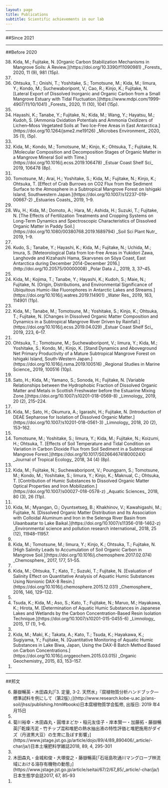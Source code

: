 ```yaml
---
layout: page
title: Publications
subtitle: Scientific achievements in our lab 
---
```


***
##Since 2021

***
##Before 2020

<ol reversed>
<li>Kida, M.; Fujitake, N. [Organic Carbon Stabilization Mechanisms in Mangrove Soils: A Review.](https://doi.org/10.3390/f11090981) _Forests_ 2020, 11 (9), 981 (15p).<li>
<li>Ohtsuka, T.; Onishi, T.; Yoshitake, S.; Tomotsune, M.; Kida, M.; Iimura, Y.; Kondo, M.; Suchewaboripont, V.; Cao, R.; Kinjo, K.; Fujitake, N. [Lateral Export of Dissolved Inorganic and Organic Carbon from a Small Mangrove Estuary with Tidal Fluctuation.](https://www.mdpi.com/1999-4907/11/10/1041) _Forests_ 2020, 11 (10), 1041 (15p).<li>
<li>Hayashi, K.; Tanabe, Y.; Fujitake, N.; Kida, M.; Wang, Y.; Hayatsu, M.; Kudoh, S. [Ammonia Oxidation Potentials and Ammonia Oxidizers of Lichen–Moss Vegetated Soils at Two Ice-Free Areas in East Antarctica.](https://doi.org/10.1264/jsme2.me19126) _Microbes Environment_ 2020, 35 (1), (5p).<li>
<li>Kida, M.; Kondo, M.; Tomotsune, M.; Kinjo, K.; Ohtsuka, T.; Fujitake, N. [Molecular Composition and Decomposition Stages of Organic Matter in a Mangrove Mineral Soil with Time.](https://doi.org/10.1016/j.ecss.2019.106478) _Estuar Coast Shelf Sci_ 2019, 106478 (8p).<li>
<li>Tomotsune, M.; Arai, H.; Yoshitake, S.; Kida, M.; Fujitake, N.; Kinjo, K.; Ohtsuka, T. [Effect of Crab Burrows on CO2 Flux from the Sediment Surface to the Atmosphere in a Subtropical Mangrove Forest on Ishigaki Island, Southwestern Japan.](https://doi.org/10.1007/s12237-019-00667-2) _Estuaries Coasts_ 2019, 1–9.<li>
<li>Wu, H.; Kida, M.; Domoto, A.; Hara, M.; Ashida, H.; Suzuki, T.; Fujitake, N. [The Effects of Fertilization Treatments and Cropping Systems on Long-Term Dynamics and Spectroscopic Characteristics of Dissolved Organic Matter in Paddy Soil.](https://doi.org/10.1080/00380768.2019.1689794) _Soil Sci Plant Nutr_ 2019, 1–9.<li>
<li>Kudo, S.; Tanabe, Y.; Hayashi, K.; Kida, M.; Fujitake, N.; Uchida, M.; Imura, S. [Meteorological Data from Ice-free Areas in Yukidori Zawa, Langhovde and Kizahashi Hama, Skarvsnes on Sôya Coast, East Antarctica during December 2014-December 2016.](http://doi.org/10.20575/00000008) _Polar Data J._ 2019, 3, 37–45.<li>
<li>Kida, M.; Kojima, T.; Tanabe, Y.; Hayashi, K.; Kudoh, S.; Maie, N.; Fujitake, N. [Origin, Distributions, and Environmental Significance of Ubiquitous Humic-like Fluorophores in Antarctic Lakes and Streams.](https://doi.org/10.1016/j.watres.2019.114901) _Water Res_ 2019, 163, 114901 (11p).<li>
<li>Kida, M.; Tanabe, M.; Tomotsune, M.; Yoshitake, S.; Kinjo, K.; Ohtsuka, T.; Fujitake, N. [Changes in Dissolved Organic Matter Composition and Dynamics in a Subtropical Mangrove River Driven by Rainfall.](https://doi.org/10.1016/j.ecss.2019.04.029) _Estuar Coast Shelf Sci_ 2019, 223, 6–17.<li>
<li>Ohtsuka, T.; Tomotsune, M.; Suchewaboripont, V.; Iimura, Y.; Kida, M.; Yoshitake, S.; Kondo, M.; Kinjo, K. [Stand Dynamics and Aboveground Net Primary Productivity of a Mature Subtropical Mangrove Forest on Ishigaki Island, South-Western Japan.](https://doi.org/10.1016/j.rsma.2019.100516) _Regional Studies in Marine Science_ 2019, 100516 (10p).<li>
<li>Sato, H.; Kida, M.; Yamano, S.; Sonoda, H.; Fujitake, N. [Variable Relationships between the Hydrophobic Fraction of Dissolved Organic Matter and Metals in Scottish Freshwater before the Estuarine Mixing Zone.](https://doi.org/10.1007/s10201-018-0569-8) _Limnology_ 2019, 20 (2), 215–224.<li>
<li>Kida, M.; Sato, H.; Okumura, A.; Igarashi, H.; Fujitake, N. [Introduction of DEAE Sepharose for Isolation of Dissolved Organic Matter.](https://doi.org/10.1007/s10201-018-0561-3) _Limnology_ 2018, 20 (2), 153–162.<li>
<li>Tomotsune, M.; Yoshitake, S.; Iimura, Y.; Kida, M.; Fujitake, N.; Koizumi, H.; Ohtsuka, T. [Effects of Soil Temperature and Tidal Condition on Variation in Carbon Dioxide Flux from Soil Sediment in a Subtropical Mangrove Forest.](https://doi.org/10.1017/S026646741800024X) _Journal of Tropical Ecology_ 2018, 34 (4) (8p).<li>
<li>Kida, M.; Fujitake, N.; Suchewaboripont, V.; Poungparn, S.; Tomotsune, M.; Kondo, M.; Yoshitake, S.; Iimura, Y.; Kinjo, K.; Maknual, C.; Ohtsuka, T. [Contribution of Humic Substances to Dissolved Organic Matter Optical Properties and Iron Mobilization.](https://doi.org/10.1007/s00027-018-0578-z) _Aquatic Sciences_ 2018, 80 (3), 26 (11p).<li>
<li>Kida, M.; Myangan, O.; Oyuntsetseg, B.; Khakhinov, V.; Kawahigashi, M.; Fujitake, N. [Dissolved Organic Matter Distribution and Its Association with Colloidal Aluminum and Iron in the Selenga River Basin from Ulaanbaatar to Lake Baikal.](https://doi.org/10.1007/s11356-018-1462-z) _Environmental science and pollution research international_ 2018, 25 (12), 11948–11957.<li>
<li>Kida, M.; Tomotsune, M.; Iimura, Y.; Kinjo, K.; Ohtsuka, T.; Fujitake, N. [High Salinity Leads to Accumulation of Soil Organic Carbon in Mangrove Soil.](https://doi.org/10.1016/j.chemosphere.2017.02.074) _Chemosphere_ 2017, 177, 51–55.<li>
<li>Kida, M.; Ohtsuka, T.; Kato, T.; Suzuki, T.; Fujitake, N. [Evaluation of Salinity Effect on Quantitative Analysis of Aquatic Humic Substances Using Nonionic DAX-8 Resin.](https://doi.org/10.1016/j.chemosphere.2015.12.031) _Chemosphere_ 2016, 146, 129–132.<li>
<li>Tsuda, K.; Kida, M.; Aso, S.; Kato, T.; Fujitake, N.; Maruo, M.; Hayakawa, K.; Hirota, M. [Determination of Aquatic Humic Substances in Japanese Lakes and Wetlands by the Carbon Concentration-Based Resin Isolation Technique.](https://doi.org/10.1007/s10201-015-0455-6) _Limnology_ 2015, 17 (1), 1–6.<li>
<li>Kida, M.; Maki, K.; Takata, A.; Kato, T.; Tsuda, K.; Hayakawa, K.; Sugiyama, Y.; Fujitake, N. [Quantitative Monitoring of Aquatic Humic Substances in Lake Biwa, Japan, Using the DAX-8 Batch Method Based on Carbon Concentrations.](https://doi.org/10.1016/j.orggeochem.2015.03.015) _Organic Geochemistry_ 2015, 83, 153–157.<li>
</ol>

***
##邦文

<ol reversed>
<li>藤嶽暢英・木田森丸[「3. 定量, 3-2. 天然水」『腐植物質分析ハンドブック―標準試料を例にして（第2版）』](http://www.research.kobe-u.ac.jp/ans-soil/jhss/publishing.html#books)日本腐植物質学会監修, 出版日: 2019 年4月15日<li>
<li>菊川裕幸・木田森丸・圓増まどか・稲元友佳子・岸本賢一・加藤拓・藤嶽暢英[「乾燥汚泥・竹チップ混和堆肥の熱水抽出液の特性評価と堆肥施用がダイズ（丹波黒大豆）の生育に及ぼす影響」](https://www.jstage.jst.go.jp/article/dojo/89/4/89_890406/_article/-char/ja/)日本土壌肥料学雑誌2018, 89, 4, 295-301<li>
<li>木田森丸・金城和俊・大塚俊之・藤嶽暢英[「石垣島吹通川マングローブ林流域における溶存有機物の動態」](https://www.jstage.jst.go.jp/article/seitai/67/2/67_85/_article/-char/ja/)日本生態学会誌2017, 67, 85-93<li>
</ol>
